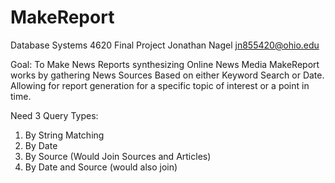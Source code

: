 # MakeReport
Database Systems 4620 Final Project
Jonathan Nagel jn855420@ohio.edu

Goal: To Make News Reports synthesizing Online News Media
MakeReport works by gathering News Sources Based on either Keyword Search or Date. Allowing for report generation for a specific topic of interest or a point in time. 

Need 3 Query Types:
1. By String Matching
2. By Date
3. By Source (Would Join Sources and Articles)
4. By Date and Source (would also join)

